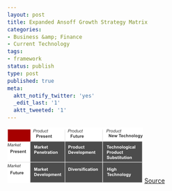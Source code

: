 ```yaml
---
layout: post
title: Expanded Ansoff Growth Strategy Matrix
categories:
- Business &amp; Finance
- Current Technology
tags:
- framework
status: publish
type: post
published: true
meta:
  aktt_notify_twitter: 'yes'
  _edit_last: '1'
  aktt_tweeted: '1'
---
```

![](/img/ansoffs_growth_expanded.png "ansoffs_growth_expanded") [Source](http://www.zanthus.com/databank/strategy/images/ansoffs_growth_expanded.png)

